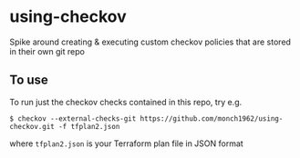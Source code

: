 # using-checkov
Spike around creating & executing custom checkov policies that are stored in their own git repo


## To use

To run just the checkov checks contained in this repo, try e.g.

`$ checkov --external-checks-git https://github.com/monch1962/using-checkov.git -f tfplan2.json`

where `tfplan2.json` is your Terraform plan file in JSON format
